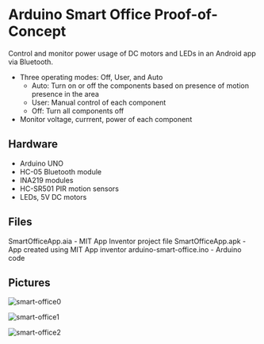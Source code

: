 # Arduino Smart Office Proof-of-Concept

Control and monitor power usage of DC motors and LEDs in an Android app via Bluetooth.
- Three operating modes: Off, User, and Auto
  - Auto: Turn on or off the components based on presence of motion presence in the area
  - User: Manual control of each component
  - Off: Turn all components off
- Monitor voltage, currrent, power of each component

## Hardware
- Arduino UNO
- HC-05 Bluetooth module
- INA219 modules
- HC-SR501 PIR motion sensors 
- LEDs, 5V DC motors

## Files

SmartOfficeApp.aia - MIT App Inventor project file
SmartOfficeApp.apk - App created using MIT App inventor
arduino-smart-office.ino - Arduino code

## Pictures
![smart-office0](https://github.com/redzuone/arduino-smart-office/assets/21290781/ea7c78fa-e11b-4fdd-b634-e72860c9d6e7)

![smart-office1](https://github.com/redzuone/arduino-smart-office/assets/21290781/b468dd36-94cb-42d6-91df-b356f4da73a1)

![smart-office2](https://github.com/redzuone/arduino-smart-office/assets/21290781/6ce5039e-a680-4e56-baef-61ff3bde5e93)
